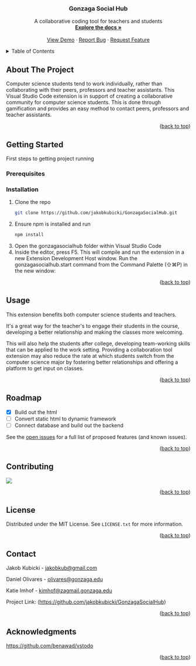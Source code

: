 <div id="top"></div>
<br />
<div align="center">
  </a>
<h3 align="center">Gonzaga Social Hub</h3>

  <p align="center">
    A collaborative coding tool for teachers and students
    <br />
    <a href="https://github.com/jakobkubicki/GonzagaSocialHub"><strong>Explore the docs »</strong></a>
    <br />
    <br />
    <a href="https://github.com/jakobkubicki/GonzagaSocialHub">View Demo</a>
    ·
    <a href="https://github.com/jakobkubicki/GonzagaSocialHub/issues">Report Bug</a>
    ·
    <a href="https://github.com/jakobkubicki/GonzagaSocialHub/issues">Request Feature</a>
  </p>
</div>



<!-- TABLE OF CONTENTS -->
<details>
  <summary>Table of Contents</summary>
  <ol>
    <li>
      <a href="#about-the-project">About The Project</a>
      <ul>
        <li><a href="#built-with">Built With</a></li>
      </ul>
    </li>
    <li>
      <a href="#getting-started">Getting Started</a>
      <ul>
        <li><a href="#prerequisites">Prerequisites</a></li>
        <li><a href="#installation">Installation</a></li>
      </ul>
    </li>
    <li><a href="#usage">Usage</a></li>
    <li><a href="#roadmap">Roadmap</a></li>
    <li><a href="#contributing">Contributing</a></li>
    <li><a href="#license">License</a></li>
    <li><a href="#contact">Contact</a></li>
    <li><a href="#acknowledgments">Acknowledgments</a></li>
  </ol>
</details>



<!-- ABOUT THE PROJECT -->
## About The Project

Computer science students tend to work individually, rather than collaborating with their peers, professors and teacher assistants. This Visual Studio Code extension is in support of creating a collaborative community for computer science students. This is done through gamification and provides an easy method to contact peers, professors and teacher assistants.

<p align="right">(<a href="#top">back to top</a>)</p>

<!-- GETTING STARTED -->
## Getting Started

First steps to getting project running

### Prerequisites

### Installation

1. Clone the repo
   ```sh
   git clone https://github.com/jakobkubicki/GonzagaSocialHub.git
   ```
2. Ensure npm is installed and run
   ```sh
   npm install
   ```
3. Open the gonzagasocialhub folder within Visual Studio Code
4. Inside the editor, press F5. This will compile and run the extension in a new Extension Development Host window. Run the gonzagasocialhub.start command from the Command Palette (⇧⌘P) in the new window:


<p align="right">(<a href="#top">back to top</a>)</p>



<!-- USAGE EXAMPLES -->
## Usage

This extension benefits both computer science students and teachers.

It's a great way for the teacher's to engage their students in the course, developing a better relationship and making the classes more welcoming.

This will also help the students after college, developing team-working skills that can be applied to the work setting.  Providing a collaboration tool extension may also reduce the rate at which students switch from the computer science major by fostering better relationships and offering a platform to get input on classes.


<p align="right">(<a href="#top">back to top</a>)</p>



<!-- ROADMAP -->
## Roadmap

- [x] Build out the html
- [ ] Convert static html to dynamic framework
- [ ] Connect database and build out the backend

See the [open issues](https://github.com/jakobkubciki/GonzagaSocialHub/issues) for a full list of proposed features (and known issues).

<p align="right">(<a href="#top">back to top</a>)</p>



<!-- CONTRIBUTING -->
## Contributing

<a href="https://github.com/jakobkubicki/GonzagaSocialHub/graphs/contributors">
  <img src="https://contrib.rocks/image?repo=jakobkubicki/GonzagaSocialHub" />
</a>

<p align="right">(<a href="#top">back to top</a>)</p>



<!-- LICENSE -->
## License

Distributed under the MIT License. See `LICENSE.txt` for more information.

<p align="right">(<a href="#top">back to top</a>)</p>



<!-- CONTACT -->
## Contact

Jakob Kubicki - jakobkub@gmail.com

Daniel Olivares - olivares@gonzaga.edu

Katie Imhof - kimhof@zagmail.gonzaga.edu

Project Link: (https://github.com/jakobkubicki/GonzagaSocialHub)

<p align="right">(<a href="#top">back to top</a>)</p>



<!-- ACKNOWLEDGMENTS -->
## Acknowledgments

https://github.com/benawad/vstodo

<p align="right">(<a href="#top">back to top</a>)</p>


